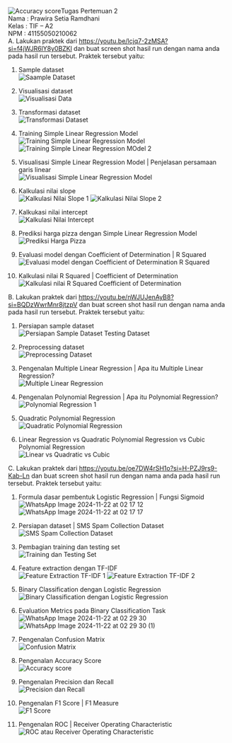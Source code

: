 ![Accuracy score](https://github.com/user-attachments/assets/12054300-60af-470d-8712-2709a2736bb1)Tugas Pertemuan 2 <br>
Nama : Prawira Setia Ramdhani <br>
Kelas : TIF – A2 <br>
NPM : 41155050210062 <br>
A. Lakukan praktek dari https://youtu.be/lcjq7-2zMSA?si=f4jWJR6lY8y0BZKl  dan buat screen shot hasil run dengan nama anda pada hasil run tersebut. Praktek tersebut yaitu:
1. Sample dataset <br>
   ![Saample Dataset](https://github.com/user-attachments/assets/8b2d80ce-07d3-48d4-a6d6-d99106cf472d)

2. Visualisasi dataset <br>
   ![Visualisasi Data](https://github.com/user-attachments/assets/4f1ab826-b5cf-438e-99f2-c8525b72de1a)

3. Transformasi dataset <br>
   ![Transformasi Dataset](https://github.com/user-attachments/assets/2b5b51af-0b5a-48cb-95c7-48b8ad2f2b30)

4. Training Simple Linear Regression Model <br>
   ![Training Simple Linear Regression Model](https://github.com/user-attachments/assets/e1af7916-6063-490b-8ce7-adca2328fc55)
   ![Training Simple Linear Regression MOdel 2](https://github.com/user-attachments/assets/af7547a9-f5ce-468f-a73b-1b33b8829e20)

5. Visualisasi Simple Linear Regression Model | Penjelasan persamaan garis linear <br>
   ![Visualisasi Simple Linear Regression Model](https://github.com/user-attachments/assets/eb3eac2e-177f-4f00-aae5-06fc39c08fa4)

6. Kalkulasi nilai slope <br>
   ![Kalkulasi Nilai Slope 1](https://github.com/user-attachments/assets/1ef1b31b-e82c-4156-88f5-47d9c9a93674)
   ![Kalkulasi Nilai Slope 2](https://github.com/user-attachments/assets/0dcc4650-0b15-46b7-8bb0-96cee6c5ef58)

7. Kalkukasi nilai intercept <br>
   ![Kalkulasi Nilai Intercept](https://github.com/user-attachments/assets/6152e7aa-e9c9-466c-b654-763676cbe1b1)

8. Prediksi harga pizza dengan Simple Linear Regression Model <br>
   ![Prediksi Harga Pizza](https://github.com/user-attachments/assets/92d34921-fa21-4e74-a21d-faa15f2f621a)

9. Evaluasi model dengan Coefficient of Determination | R Squared <br>
   ![Evaluasi model dengan Coefficient of Determination R Squared](https://github.com/user-attachments/assets/4afb3984-1179-47ee-85e5-0d9086748ed0)

10. Kalkulasi nilai R Squared | Coefficient of Determination <br>
    ![Kalkulasi nilai R Squared  Coefficient of Determination](https://github.com/user-attachments/assets/e6888ab5-37fa-4b4c-a2f2-dfaa043fe024)

B. Lakukan praktek dari https://youtu.be/nWJUJenAyB8?si=BQDzWwrMnr8jtzpV  dan buat screen shot hasil run dengan nama anda pada hasil run tersebut. Praktek tersebut yaitu:
1. Persiapan sample dataset <br>
   ![Persiapan Sample Dataset Testing Dataset](https://github.com/user-attachments/assets/2f602365-7bc7-4c2b-8e6d-2db2387a2bd6)

2. Preprocessing dataset <br>
   ![Preprocessing Dataset](https://github.com/user-attachments/assets/4e3ef18a-8b4f-4ce2-809d-fba41714abb1)

3. Pengenalan Multiple Linear Regression | Apa itu Multiple Linear Regression? <br>
   ![Multiple Linear Regression](https://github.com/user-attachments/assets/9534073f-6908-435f-baa3-9b817f02f144)

4. Pengenalan Polynomial Regression | Apa itu Polynomial Regression? <br>
   ![Polynomial Regression 1](https://github.com/user-attachments/assets/a251c7b0-3d76-4147-8f07-82a32e08a5b4)

5. Quadratic Polynomial Regression <br>
   ![Quadratic Polynomial Regression](https://github.com/user-attachments/assets/1070b162-0aa4-45e5-98b6-f85adc32383a)

6. Linear Regression vs Quadratic Polynomial Regression vs Cubic Polynomial Regression <br>
   ![Linear vs Quadratic vs Cubic](https://github.com/user-attachments/assets/29b94158-6980-40d5-9441-5f8cb07fd360)

C. Lakukan praktek dari https://youtu.be/oe7DW4rSH1o?si=H-PZJ9rs9-Kab-Ln  dan buat screen shot hasil run dengan nama anda pada hasil run tersebut. Praktek tersebut yaitu:
1. Formula dasar pembentuk Logistic Regression | Fungsi Sigmoid <br>
   ![WhatsApp Image 2024-11-22 at 02 17 12](https://github.com/user-attachments/assets/477dce34-2d39-4daa-a5e3-6cc786087604)
   ![WhatsApp Image 2024-11-22 at 02 17 17](https://github.com/user-attachments/assets/8cb3ba72-3ea7-4808-b8e3-e7f4fbb16154)

2. Persiapan dataset | SMS Spam Collection Dataset <br>
   ![SMS Spam Collection Dataset](https://github.com/user-attachments/assets/468d7601-effe-499e-8aaa-81ea4e3c3e20)

3. Pembagian training dan testing set <br>
   ![Training dan Testing Set](https://github.com/user-attachments/assets/8a3a6512-005b-4559-8309-3c61592ce953)

4. Feature extraction dengan TF-IDF <br>
   ![Feature Extraction TF-IDF 1](https://github.com/user-attachments/assets/b11789c4-df81-44cd-90c6-858f7b00fcae)
   ![Feature Extraction TF-IDF 2](https://github.com/user-attachments/assets/d266f37f-e05f-4cad-a3c8-8906c4aa9f3d)

5. Binary Classification dengan Logistic Regression <br>
   ![Binary Classification dengan Logistic Regression](https://github.com/user-attachments/assets/877f7a7d-a7ef-4cc5-a6be-672d09ac0422)

6. Evaluation Metrics pada Binary Classification Task <br>
   ![WhatsApp Image 2024-11-22 at 02 29 30](https://github.com/user-attachments/assets/ad6defde-9713-4421-aebb-813de1c4fcd2)
   ![WhatsApp Image 2024-11-22 at 02 29 30 (1)](https://github.com/user-attachments/assets/3e4d246c-68e5-45c5-a235-396e16efe154)

7. Pengenalan Confusion Matrix <br>
   ![Confusion Matrix](https://github.com/user-attachments/assets/a48cc1c8-c18c-41a3-8eed-650c89043f5b)
  
8. Pengenalan Accuracy Score <br>
   ![Accuracy score](https://github.com/user-attachments/assets/2028ac1e-899b-4b33-b284-68b330ca2b3f)

9. Pengenalan Precision dan Recall <br>
   ![Precision dan Recall](https://github.com/user-attachments/assets/120f1a01-d8b3-475f-9107-5fe473bba906)

10. Pengenalan F1 Score | F1 Measure <br>
    ![F1 Score](https://github.com/user-attachments/assets/9e08a433-db48-40ca-86c1-ade6dcffaa61)

11. Pengenalan ROC | Receiver Operating Characteristic <br>
    ![ROC atau Receiver Operating Characteristic](https://github.com/user-attachments/assets/b80af9dd-ad2f-4b02-bc03-c9b1d82dff10)
